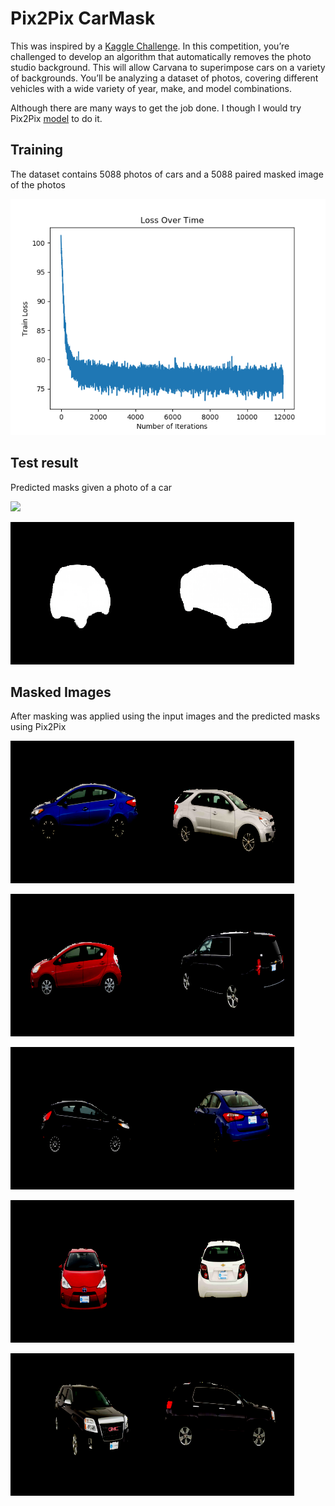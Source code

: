 # Pix2Pix CarMask

This was inspired by a [Kaggle Challenge](https://www.kaggle.com/c/carvana-image-masking-challenge/kernels). In this competition, you’re challenged to develop an algorithm that automatically removes the photo studio background. This will allow Carvana to superimpose cars on a variety of backgrounds. You’ll be analyzing a dataset of photos, covering different vehicles with a wide variety of year, make, and model combinations.

Although there are many ways to get the job done. I though I would try Pix2Pix [model](https://arxiv.org/pdf/1611.07004.pdf) to do it. 

## Training

The dataset contains 5088 photos of cars and a 5088 paired masked image of the photos

![](/images/Train_Loss.png)


## Test result

Predicted masks given a photo of a car

![](/images/Input_Image.gif) 

![](/images/Gen_Image.gif)


## Masked Images

After masking was applied using the input images and the predicted masks using Pix2Pix

![](Masked_87.png)


![](Masked_88.png)


![](Masked_89.png)


![](Masked_90.png)


![](Masked_91.png)


